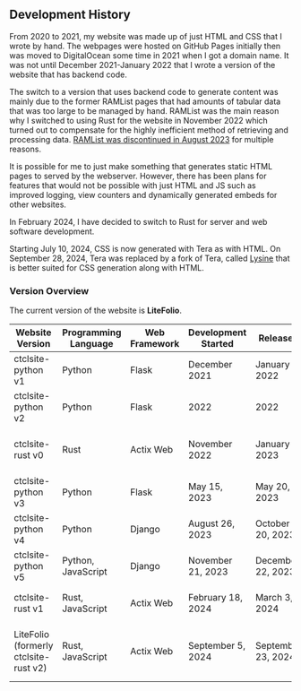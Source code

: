## Development History
From 2020 to 2021, my website was made up of just HTML and CSS that I wrote by hand. The webpages were hosted on GitHub Pages initially then was moved to DigitalOcean some time in 2021 when I got a domain name. It was not until December 2021-January 2022 that I wrote a version of the website that has backend code. 

The switch to a version that uses backend code to generate content was mainly due to the former RAMList pages that had amounts of tabular data that was too large to be managed by hand. RAMList was the main reason why I switched to using Rust for the website in November 2022 which turned out to compensate for the highly inefficient method of retrieving and processing data. [RAMList was discontinued in August 2023](/blog/10/) for multiple reasons.

It is possible for me to just make something that generates static HTML pages to served by the webserver. However, there has been plans for features that would not be possible with just HTML and JS such as improved logging, view counters and dynamically generated embeds for other websites.

In February 2024, I have decided to switch to Rust for server and web software development.

Starting July 10, 2024, CSS is now generated with Tera as with HTML. On September 28, 2024, Tera was replaced by a fork of Tera, called [Lysine](/projects/lysine/) that is better suited for CSS generation along with HTML.


### Version Overview
The current version of the website is **LiteFolio**.


| Website Version                        | Programming Language | Web Framework | Development Started | Released           | Development System(s)                                                                                                                                                  |
| -------------------------------------- | -------------------- | ------------- | ------------------- | ------------------ | ---------------------------------------------------------------------------------------------------------------------------------------------------------------------- |
| ctclsite-python v1                     | Python               | Flask         | December 2021       | January 7, 2022    | [Polyethylene Terephthalate](/projects/wbpc/#pc_pet)                                                                                                                          |
| ctclsite-python v2                     | Python               | Flask         | 2022                | 2022               | [Polyethylene Terephthalate](/projects/wbpc/#pc_pet)                                                                                                                          |
| ctclsite-rust v0                       | Rust                 | Actix Web     | November 2022       | January 2023       | "Dichlorofluoromethane" (ThinkPad X240), [Polyethylene Terephthalate](/projects/wbpc/#pc_pet)                                                                                 |
| ctclsite-python v3                     | Python               | Flask         | May 15, 2023        | May 20, 2023       | [Polybutylene Terephthalate](/projects/wbpc/#pc_pbt)                                                                                                                          |
| ctclsite-python v4                     | Python               | Django        | August 26, 2023     | October 20, 2023   | [Polybutylene Terephthalate](/projects/wbpc/#pc_pbt)                                                                                                                          |
| ctclsite-python v5                     | Python, JavaScript   | Django        | November 21, 2023   | December 22, 2023  | [Polybutylene Terephthalate](/projects/wbpc/#pc_pbt)                                                                                                                          |
| ctclsite-rust v1                       | Rust, JavaScript     | Actix Web     | February 18, 2024   | March 3, 2024      | [Polybutylene Terephthalate](/projects/wbpc/#pc_pbt), [Polymethylmethacrylate](/projecdts/wbpc/#pc_pmma)                                                                              |
| LiteFolio (formerly ctclsite-rust v2)  | Rust, JavaScript     | Actix Web     | September 5, 2024   | September 23, 2024 | [Polybutylene Terephthalate](/projects/wbpc/#pc_pbt), [Polymethylmethacrylate](/projects/wbpc/#pc_pmma), Chlorofluoroethane (ThinkPad T450s)|

